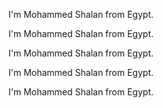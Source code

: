 I'm Mohammed Shalan from Egypt. 

I'm Mohammed Shalan from Egypt. 

I'm Mohammed Shalan from Egypt. 

I'm Mohammed Shalan from Egypt. 

I'm Mohammed Shalan from Egypt. 

